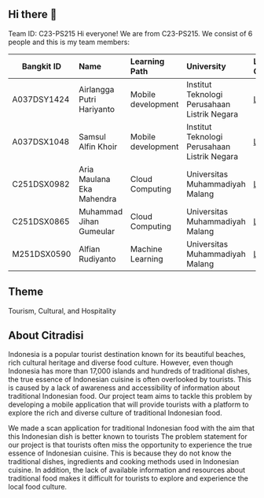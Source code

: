 ## Hi there 👋
Team ID: C23-PS215
Hi everyone! We are from C23-PS215. We consist of 6 people and this is my team members: 

| Bangkit ID  | Name                      | Learning Path       |                University                    | Let's Connect |
| ----------- |:------------------------- |:------------------- |:-------------------------------------------- |:--------- |
| A037DSY1424 | Airlangga Putri Hariyanto | Mobile development  | Institut Teknologi Perusahaan Listrik Negara | <a href="https://www.linkedin.com/in/airlangga-putrii-91a4b0264/">Linkedin</a> |
| A037DSX1048 | Samsul Alfin Khoir        | Mobile development  | Institut Teknologi Perusahaan Listrik Negara | <a href="https://www.linkedin.com/in/samsulalfinkhoir/">Linkedin</a> |
| C251DSX0982 | Aria Maulana Eka Mahendra | Cloud Computing     | Universitas Muhammadiyah Malang              | <a href="https://www.linkedin.com/in/ariamaulana/">Linkedin</a> |
| C251DSX0865 | Muhammad Jihan Gumeular   | Cloud Computing     | Universitas Muhammadiyah Malang              | <a href="https://www.linkedin.com/in/muhammad-jihan-gumeular/">Linkedin</a> |
| M251DSX0590 | Alfian Rudiyanto          | Machine Learning    | Universitas Muhammadiyah Malang              | <a href="https://www.linkedin.com/in/alfian-rudiyanto-739476268/">Linkedin</a> |

## Theme
Tourism, Cultural, and Hospitality

## About Citradisi
 <p>Indonesia is a popular tourist destination known for its beautiful beaches, rich cultural heritage and diverse food culture. However, even though Indonesia has more than 17,000 islands and hundreds of traditional dishes, the true essence of Indonesian cuisine is often overlooked by tourists. This is caused by a lack of awareness and accessibility of information about traditional Indonesian food. Our project team aims to tackle this problem by developing a mobile application that will provide tourists with a platform to explore the rich and diverse culture of traditional Indonesian food. <p/>
<p>We made a scan application for traditional Indonesian food with the aim that this Indonesian dish is better known to tourists
The problem statement for our project is that tourists often miss the opportunity to experience the true essence of Indonesian cuisine. This is because they do not know the traditional dishes, ingredients and cooking methods used in Indonesian cuisine. In addition, the lack of available information and resources about traditional food makes it difficult for tourists to explore and experience the local food culture. </p>

<!--

**Here are some ideas to get you started:**

🙋‍♀️ A short introduction - what is your organization all about?
🌈 Contribution guidelines - how can the community get involved?
👩‍💻 Useful resources - where can the community find your docs? Is there anything else the community should know?
🍿 Fun facts - what does your team eat for breakfast?
🧙 Remember, you can do mighty things with the power of [Markdown](https://docs.github.com/github/writing-on-github/getting-started-with-writing-and-formatting-on-github/basic-writing-and-formatting-syntax)
-->
